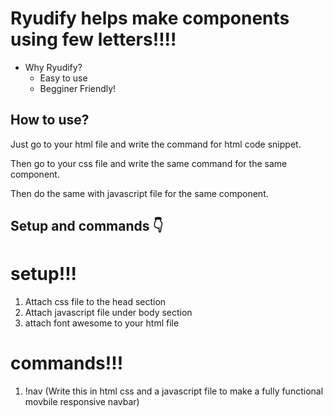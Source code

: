 # Ryudify helps make components using few letters!!!!

- Why Ryudify?
  - Easy to use
  - Begginer Friendly!

## How to use?

Just go to your html file and write the command for html code snippet.

Then go to your css file and write the same command for the same component.

Then do the same with javascript file for the same component.

## Setup and commands 👇

# setup!!!

1. Attach css file to the head section
2. Attach javascript file under body section
3. attach font awesome to your html file
<link rel='stylesheet' href='https://cdnjs.cloudflare.com/ajax/libs/font-awesome/6.2.0/css/all.min.css'>

# commands!!!

1. !nav (Write this in html css and a javascript file to make a fully functional movbile responsive navbar)
